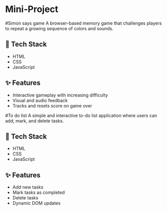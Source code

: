 # Mini-Project
#Simon says game
A browser-based memory game that challenges players to repeat a growing sequence of colors and sounds.

## 🔧 Tech Stack
- HTML
- CSS
- JavaScript

## ✨ Features
- Interactive gameplay with increasing difficulty
- Visual and audio feedback
- Tracks and resets score on game over

#To do list
A simple and interactive to-do list application where users can add, mark, and delete tasks.

## 🔧 Tech Stack
- HTML
- CSS
- JavaScript

## ✨ Features
- Add new tasks
- Mark tasks as completed
- Delete tasks
- Dynamic DOM updates
